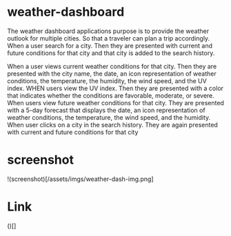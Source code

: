 # weather-dashboard

The weather dashboard applications purpose is to provide the weather outlook for multiple cities. So that a traveler can plan a trip accordingly. When a user search for a city. Then they are presented with current and future conditions for that city and that city is added to the search history. 

When a user views current weather conditions for that city. Then they are presented with the city name, the date, an icon representation of weather conditions, the temperature, the humidity, the wind speed, and the UV index. WHEN users view the UV index. Then they are presented with a color that indicates whether the conditions are favorable, moderate, or severe. When users view future weather conditions for that city. They are presented with a 5-day forecast that displays the date, an icon representation of weather conditions, the temperature, the wind speed, and the humidity. When user clicks on a city in the search history. They are again presented with current and future conditions for that city

# screenshot 

!(screenshot)[/assets/imgs/weather-dash-img.png]

# Link 

()[]
